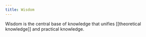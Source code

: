 ```yaml
---
title: Wisdom
---
```

Wisdom is the central base of knowledge that unifies [[theoretical knowledge]] and practical knowledge.